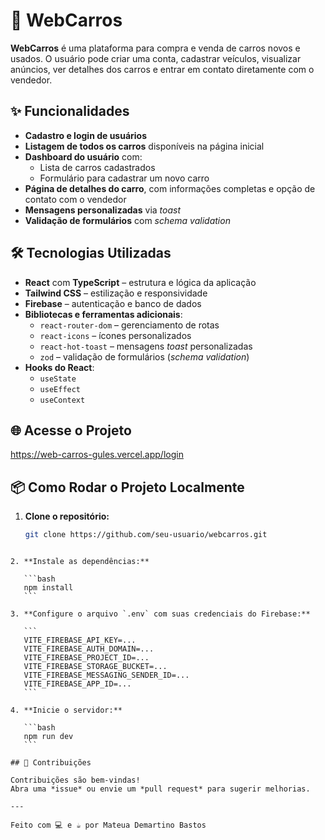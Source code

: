 
# 🚗 WebCarros

**WebCarros** é uma plataforma para compra e venda de carros novos e usados. O usuário pode criar uma conta, cadastrar veículos, visualizar anúncios, ver detalhes dos carros e entrar em contato diretamente com o vendedor.

## ✨ Funcionalidades

- **Cadastro e login de usuários**
- **Listagem de todos os carros** disponíveis na página inicial
- **Dashboard do usuário** com:
  - Lista de carros cadastrados
  - Formulário para cadastrar um novo carro
- **Página de detalhes do carro**, com informações completas e opção de contato com o vendedor
- **Mensagens personalizadas** via *toast*
- **Validação de formulários** com *schema validation*

## 🛠 Tecnologias Utilizadas

- **React** com **TypeScript** – estrutura e lógica da aplicação
- **Tailwind CSS** – estilização e responsividade
- **Firebase** – autenticação e banco de dados
- **Bibliotecas e ferramentas adicionais**:
  - `react-router-dom` – gerenciamento de rotas
  - `react-icons` – ícones personalizados
  - `react-hot-toast` – mensagens *toast* personalizadas
  - `zod` – validação de formulários (*schema validation*)
- **Hooks do React**:
  - `useState`
  - `useEffect`
  - `useContext`

## 🌐 Acesse o Projeto
https://web-carros-gules.vercel.app/login


## 📦 Como Rodar o Projeto Localmente

1. **Clone o repositório:**
   ```bash
   git clone https://github.com/seu-usuario/webcarros.git
````

2. **Instale as dependências:**

   ```bash
   npm install
   ```

3. **Configure o arquivo `.env` com suas credenciais do Firebase:**

   ```
   VITE_FIREBASE_API_KEY=...
   VITE_FIREBASE_AUTH_DOMAIN=...
   VITE_FIREBASE_PROJECT_ID=...
   VITE_FIREBASE_STORAGE_BUCKET=...
   VITE_FIREBASE_MESSAGING_SENDER_ID=...
   VITE_FIREBASE_APP_ID=...
   ```

4. **Inicie o servidor:**

   ```bash
   npm run dev
   ```

## 🤝 Contribuições

Contribuições são bem-vindas!
Abra uma *issue* ou envie um *pull request* para sugerir melhorias.

---

Feito com 💻 e ☕ por Mateua Demartino Bastos
